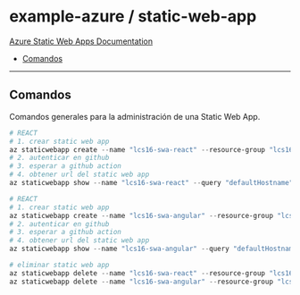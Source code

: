 # example-azure / static-web-app

[Azure Static Web Apps Documentation](https://learn.microsoft.com/en-us/azure/static-web-apps)

- [Comandos](#comandos)

---

## Comandos

Comandos generales para la administración de una Static Web App.

```powershell
# REACT
# 1. crear static web app
az staticwebapp create --name "lcs16-swa-react" --resource-group "lcs16-rg" --location "eastus2" --sku "Free" --source "https://github.com/luiscasalas16/test-azure-static-web-app-react" --branch main --app-location "/" --output-location "dist" --login-with-github
# 2. autenticar en github
# 3. esperar a github action
# 4. obtener url del static web app
az staticwebapp show --name "lcs16-swa-react" --query "defaultHostname"
```

```powershell
# REACT
# 1. crear static web app
az staticwebapp create --name "lcs16-swa-angular" --resource-group "lcs16-rg" --location "eastus2" --sku "Free" --source "https://github.com/luiscasalas16/test-azure-static-web-app-angular" --branch main --app-location "/" --output-location "dist/test-azure-static-web-app-angular" --login-with-github
# 2. autenticar en github
# 3. esperar a github action
# 4. obtener url del static web app
az staticwebapp show --name "lcs16-swa-angular" --query "defaultHostname"
```

```powershell
# eliminar static web app
az staticwebapp delete --name "lcs16-swa-react" --resource-group "lcs16-rg"
az staticwebapp delete --name "lcs16-swa-angular" --resource-group "lcs16-rg"
```

